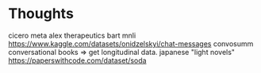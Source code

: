 
# Thoughts
cicero meta
alex therapeutics
bart mnli
https://www.kaggle.com/datasets/onidzelskyi/chat-messages
convosumm
conversational books => get longitudinal data. japanese "light novels"
https://paperswithcode.com/dataset/soda
